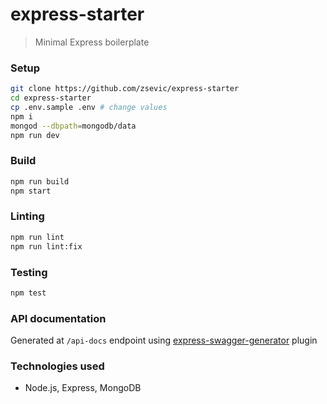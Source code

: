 # express-starter

> Minimal Express boilerplate

### Setup

```bash
git clone https://github.com/zsevic/express-starter
cd express-starter
cp .env.sample .env # change values
npm i
mongod --dbpath=mongodb/data
npm run dev
```

### Build

```bash
npm run build
npm start
```

### Linting

```bash
npm run lint
npm run lint:fix
```

### Testing

```bash
npm test
```

### API documentation

Generated at `/api-docs` endpoint using [express-swagger-generator](https://www.npmjs.com/package/express-swagger-generator) plugin

### Technologies used

- Node.js, Express, MongoDB
